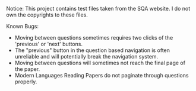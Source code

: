 Notice: This project contains test files taken from the SQA website. I do not own the copyrights to these files.

Known Bugs:
- Moving between questions sometimes requires two clicks of the 'previous' or 'next' buttons.
- The "previous" button in the question based navigation is often unreliable and will potentially break the navigation system.
- Moving between questions will sometimes not reach the final page of the paper.
- Modern Languages Reading Papers do not paginate through questions properly.